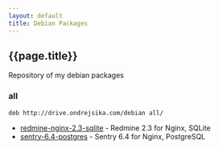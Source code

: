```yaml
---
layout: default
title: Debian Packages
---
```


## {{page.title}}

Repository of my debian packages

### all

```
deb http://drive.ondrejsika.com/debian all/
```

* [redmine-nginx-2.3-sqlite](https://github.com/redmine-nginx/nginx-redmine-2.3-sqlite) - Redmine 2.3 for Nginx, SQLite
* [sentry-6.4-postgres](https://github.com/sentry-debian/sentry-6.4-postgres) - Sentry 6.4 for Nginx, PostgreSQL


